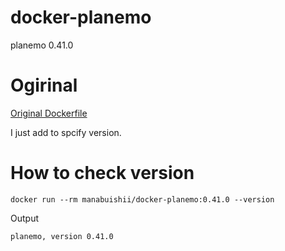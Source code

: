 # docker-planemo

planemo 0.41.0

# Ogirinal

[Original Dockerfile](https://github.com/bgruening/docker-recipes/blob/master/planemo/Dockerfile)

I just add to spcify version.

# How to check version

```
docker run --rm manabuishii/docker-planemo:0.41.0 --version
```

Output

```
planemo, version 0.41.0
```
